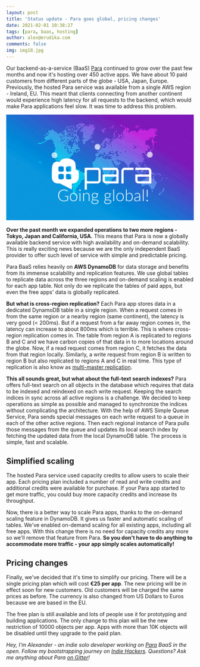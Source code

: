 ```yaml
---
layout: post
title: 'Status update - Para goes global, pricing changes'
date: 2021-02-01 10:38:27
tags: [para, baas, hosting]
author: alex@erudika.com
comments: false
img: img18.jpg
---
```


Our backend-as-a-service (BaaS) [Para](https://paraio.com) continued to grow over the past few months and now it's 
hosting over 450 active apps. We have about 10 paid customers from different parts of the globe - USA, Japan, Europe. 
Previously, the hosted Para service was available from a single AWS region - Ireland, EU. This meant that clients 
connecting from another continent would experience high latency for all requests to the backend, which would make
Para applications feel slow. It was time to address this problem.

<!-- more -->

![](/assets/img/blogpost_media17.png)


**Over the past month we expanded operations to two more regions - Tokyo, Japan and California, USA.** This means that 
Para is now a globally available backend service with high availability and on-demand scalability. This is really
exciting news because we are the only independent BaaS provider to offer such level of service with simple and 
predictable pricing. 

Para BaaS relies heavily on **AWS DynamoDB** for data storage and benefits from its immense scalability and replication 
features. We use global tables to replicate data across the three regions and on-demand scaling is enabled for 
each app table. Not only do we replicate the tables of paid apps, but even the free apps' data is globally replicated.

**But what is cross-region replication?** Each Para app stores data in a dedicated DynamoDB table in a single region.
When a request comes in from the same region or a nearby region (same continent), the latency is very good (< 200ms).
But if a request from a far away region comes in, the latency can increase to about 800ms which is terrible.
This is where cross-region replication comes in. The table from region A is replicated to regions B and C and we 
have carbon copies of that data in to more locations around the globe. Now, if a read request comes from region C,
it fetches the data from that region locally. Similarly, a write request from region B is written to region B but also
replicated to regions A and C in real time. This type of replication is also know as 
[multi-master replication](https://en.wikipedia.org/wiki/Multi-master_replication).

**This all sounds great, but what about the full-text search indexes?** Para offers full-text search on all objects 
in the database which requires that data to be indexed and reindexed on each write request. Keeping the search 
indices in sync across all active regions is a challenge. We decided to keep operations as simple as possible and
managed to synchronize the indices without complicating the architecture. With the help of AWS Simple Queue Service,
Para sends special messages on each write request to a queue in each of the other active regions. Then each regional
instance of Para pulls those messages from the queue and updates its local search index by fetching the updated data
from the local DynamoDB table. The process is simple, fast and scalable.

## Simplified scaling

The hosted Para service used capacity credits to allow users to scale their app. Each pricing plan included a number
of read and write credits and additional credits were available for purchase. If your Para app started to get more
traffic, you could buy more capacity credits and increase its throughput. 

Now, there is a better way to scale Para apps, thanks to the on-demand scaling feature in DynamoDB. It gives us
faster and automatic scaling of tables. We've enabled on-demand scaling for all existing apps, including all free apps.
With this change there is no need for capacity credits any more so we'll remove that feature from Para.
**So you don't have to do anything to accommodate more traffic - your app simply scales automatically!**


## Pricing changes

Finally, we've decided that it's time to simplify our pricing. There will be a single pricing plan which will cost
**€25 per app**. The new pricing will be in effect soon for new customers. Old customers will be charged the same 
prices as before. The currency is also changed from US Dollars to Euros because we are based in the EU.

The free plan is still available and lots of people use it for prototyping and building applications. The only change
to this plan will be the new restriction of 10000 objects per app. Apps with more than 10K objects will be disabled
until they upgrade to the paid plan.


*Hey, I'm Alexander - an indie solo developer working on [Para](https://paraio.com) BaaS in the open. Follow my 
bootstrapping journey on [Indie Hackers](https://www.indiehackers.com/albogdano). 
Questions? Ask me anything about Para [on Gitter](https://gitter.im/Erudika/para)!*